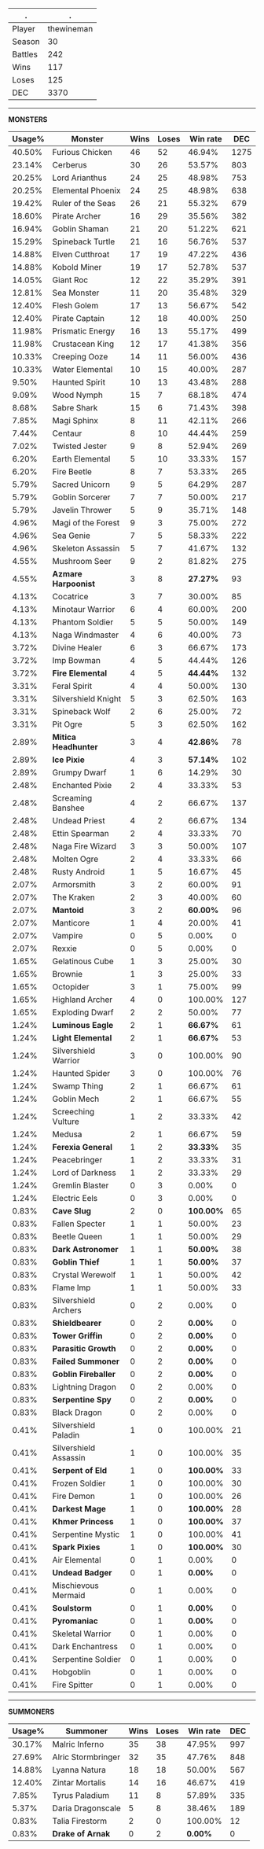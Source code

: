 .|.
|-|-
Player|thewineman
Season|30
Battles|242
Wins|117
Loses|125
DEC|3370

---
**MONSTERS**

Usage%|Monster|Wins|Loses|Win rate|DEC|
-|-|-|-|-|-|
40.50%|Furious Chicken|46|52|46.94%|1275|
23.14%|Cerberus|30|26|53.57%|803|
20.25%|Lord Arianthus|24|25|48.98%|753|
20.25%|Elemental Phoenix|24|25|48.98%|638|
19.42%|Ruler of the Seas|26|21|55.32%|679|
18.60%|Pirate Archer|16|29|35.56%|382|
16.94%|Goblin Shaman|21|20|51.22%|621|
15.29%|Spineback Turtle|21|16|56.76%|537|
14.88%|Elven Cutthroat|17|19|47.22%|436|
14.88%|Kobold Miner|19|17|52.78%|537|
14.05%|Giant Roc|12|22|35.29%|391|
12.81%|Sea Monster|11|20|35.48%|329|
12.40%|Flesh Golem|17|13|56.67%|542|
12.40%|Pirate Captain|12|18|40.00%|250|
11.98%|Prismatic Energy|16|13|55.17%|499|
11.98%|Crustacean King|12|17|41.38%|356|
10.33%|Creeping Ooze|14|11|56.00%|436|
10.33%|Water Elemental|10|15|40.00%|287|
9.50%|Haunted Spirit|10|13|43.48%|288|
9.09%|Wood Nymph|15|7|68.18%|474|
8.68%|Sabre Shark|15|6|71.43%|398|
7.85%|Magi Sphinx|8|11|42.11%|266|
7.44%|Centaur|8|10|44.44%|259|
7.02%|Twisted Jester|9|8|52.94%|269|
6.20%|Earth Elemental|5|10|33.33%|157|
6.20%|Fire Beetle|8|7|53.33%|265|
5.79%|Sacred Unicorn|9|5|64.29%|287|
5.79%|Goblin Sorcerer|7|7|50.00%|217|
5.79%|Javelin Thrower|5|9|35.71%|148|
4.96%|Magi of the Forest|9|3|75.00%|272|
4.96%|Sea Genie|7|5|58.33%|222|
4.96%|Skeleton Assassin|5|7|41.67%|132|
4.55%|Mushroom Seer|9|2|81.82%|275|
4.55%|**Azmare Harpoonist**|3|8|**27.27%**|93|
4.13%|Cocatrice|3|7|30.00%|85|
4.13%|Minotaur Warrior|6|4|60.00%|200|
4.13%|Phantom Soldier|5|5|50.00%|149|
4.13%|Naga Windmaster|4|6|40.00%|73|
3.72%|Divine Healer|6|3|66.67%|173|
3.72%|Imp Bowman|4|5|44.44%|126|
3.72%|**Fire Elemental**|4|5|**44.44%**|132|
3.31%|Feral Spirit|4|4|50.00%|130|
3.31%|Silvershield Knight|5|3|62.50%|163|
3.31%|Spineback Wolf|2|6|25.00%|72|
3.31%|Pit Ogre|5|3|62.50%|162|
2.89%|**Mitica Headhunter**|3|4|**42.86%**|78|
2.89%|**Ice Pixie**|4|3|**57.14%**|102|
2.89%|Grumpy Dwarf|1|6|14.29%|30|
2.48%|Enchanted Pixie|2|4|33.33%|53|
2.48%|Screaming Banshee|4|2|66.67%|137|
2.48%|Undead Priest|4|2|66.67%|134|
2.48%|Ettin Spearman|2|4|33.33%|70|
2.48%|Naga Fire Wizard|3|3|50.00%|107|
2.48%|Molten Ogre|2|4|33.33%|66|
2.48%|Rusty Android|1|5|16.67%|45|
2.07%|Armorsmith|3|2|60.00%|91|
2.07%|The Kraken|2|3|40.00%|60|
2.07%|**Mantoid**|3|2|**60.00%**|96|
2.07%|Manticore|1|4|20.00%|41|
2.07%|Vampire|0|5|0.00%|0|
2.07%|Rexxie|0|5|0.00%|0|
1.65%|Gelatinous Cube|1|3|25.00%|30|
1.65%|Brownie|1|3|25.00%|33|
1.65%|Octopider|3|1|75.00%|99|
1.65%|Highland Archer|4|0|100.00%|127|
1.65%|Exploding Dwarf|2|2|50.00%|77|
1.24%|**Luminous Eagle**|2|1|**66.67%**|61|
1.24%|**Light Elemental**|2|1|**66.67%**|53|
1.24%|Silvershield Warrior|3|0|100.00%|90|
1.24%|Haunted Spider|3|0|100.00%|76|
1.24%|Swamp Thing|2|1|66.67%|61|
1.24%|Goblin Mech|2|1|66.67%|55|
1.24%|Screeching Vulture|1|2|33.33%|42|
1.24%|Medusa|2|1|66.67%|59|
1.24%|**Ferexia General**|1|2|**33.33%**|35|
1.24%|Peacebringer|1|2|33.33%|31|
1.24%|Lord of Darkness|1|2|33.33%|29|
1.24%|Gremlin Blaster|0|3|0.00%|0|
1.24%|Electric Eels|0|3|0.00%|0|
0.83%|**Cave Slug**|2|0|**100.00%**|65|
0.83%|Fallen Specter|1|1|50.00%|23|
0.83%|Beetle Queen|1|1|50.00%|29|
0.83%|**Dark Astronomer**|1|1|**50.00%**|38|
0.83%|**Goblin Thief**|1|1|**50.00%**|37|
0.83%|Crystal Werewolf|1|1|50.00%|42|
0.83%|Flame Imp|1|1|50.00%|33|
0.83%|Silvershield Archers|0|2|0.00%|0|
0.83%|**Shieldbearer**|0|2|**0.00%**|0|
0.83%|**Tower Griffin**|0|2|**0.00%**|0|
0.83%|**Parasitic Growth**|0|2|**0.00%**|0|
0.83%|**Failed Summoner**|0|2|**0.00%**|0|
0.83%|**Goblin Fireballer**|0|2|**0.00%**|0|
0.83%|Lightning Dragon|0|2|0.00%|0|
0.83%|**Serpentine Spy**|0|2|**0.00%**|0|
0.83%|Black Dragon|0|2|0.00%|0|
0.41%|Silvershield Paladin|1|0|100.00%|21|
0.41%|Silvershield Assassin|1|0|100.00%|35|
0.41%|**Serpent of Eld**|1|0|**100.00%**|33|
0.41%|Frozen Soldier|1|0|100.00%|30|
0.41%|Fire Demon|1|0|100.00%|26|
0.41%|**Darkest Mage**|1|0|**100.00%**|28|
0.41%|**Khmer Princess**|1|0|**100.00%**|37|
0.41%|Serpentine Mystic|1|0|100.00%|41|
0.41%|**Spark Pixies**|1|0|**100.00%**|30|
0.41%|Air Elemental|0|1|0.00%|0|
0.41%|**Undead Badger**|0|1|**0.00%**|0|
0.41%|Mischievous Mermaid|0|1|0.00%|0|
0.41%|**Soulstorm**|0|1|**0.00%**|0|
0.41%|**Pyromaniac**|0|1|**0.00%**|0|
0.41%|Skeletal Warrior|0|1|0.00%|0|
0.41%|Dark Enchantress|0|1|0.00%|0|
0.41%|Serpentine Soldier|0|1|0.00%|0|
0.41%|Hobgoblin|0|1|0.00%|0|
0.41%|Fire Spitter|0|1|0.00%|0|

---
**SUMMONERS**

Usage%|Summoner|Wins|Loses|Win rate|DEC|
-|-|-|-|-|-|
30.17%|Malric Inferno|35|38|47.95%|997|
27.69%|Alric Stormbringer|32|35|47.76%|848|
14.88%|Lyanna Natura|18|18|50.00%|567|
12.40%|Zintar Mortalis|14|16|46.67%|419|
7.85%|Tyrus Paladium|11|8|57.89%|335|
5.37%|Daria Dragonscale|5|8|38.46%|189|
0.83%|Talia Firestorm|2|0|100.00%|12|
0.83%|**Drake of Arnak**|0|2|**0.00%**|0|
